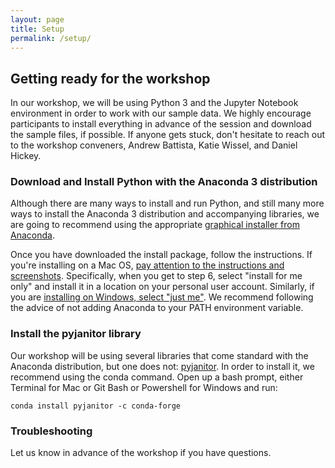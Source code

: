 ```yaml
---
layout: page
title: Setup
permalink: /setup/
---
```


## Getting ready for the workshop

In our workshop, we will be using Python 3 and the Jupyter Notebook environment in order to work with our sample data. We highly encourage participants to install everything in advance of the session and download the sample files, if possible. If anyone gets stuck, don't hesitate to reach out to the workshop conveners, Andrew Battista, Katie Wissel, and Daniel Hickey.

### Download and Install Python with the Anaconda 3 distribution

Although there are many ways to install and run Python, and still many more ways to install the Anaconda 3 distribution and accompanying libraries, we are going to recommend using the appropriate [graphical installer from Anaconda](https://docs.anaconda.com/anaconda/install/).

Once you have downloaded the install package, follow the instructions. If you're installing on a Mac OS, [pay attention to the instructions and screenshots](https://docs.anaconda.com/anaconda/install/mac-os/). Specifically, when you get to step 6, select "install for me only" and install it in a location on your personal user account. Similarly, if you are [installing on Windows, select "just me"](https://docs.anaconda.com/anaconda/install/windows/). We recommend following the advice of not adding Anaconda to your PATH environment variable.

### Install the pyjanitor library

Our workshop will be using several libraries that come standard with the Anaconda distribution, but one does not: [pyjanitor](https://pyjanitor.readthedocs.io/installation.html). In order to install it, we recommend using the conda command. Open up a bash prompt, either Terminal for Mac or Git Bash or Powershell for Windows and run:

```
conda install pyjanitor -c conda-forge
```
### Troubleshooting

Let us know in advance of the workshop if you have questions.
